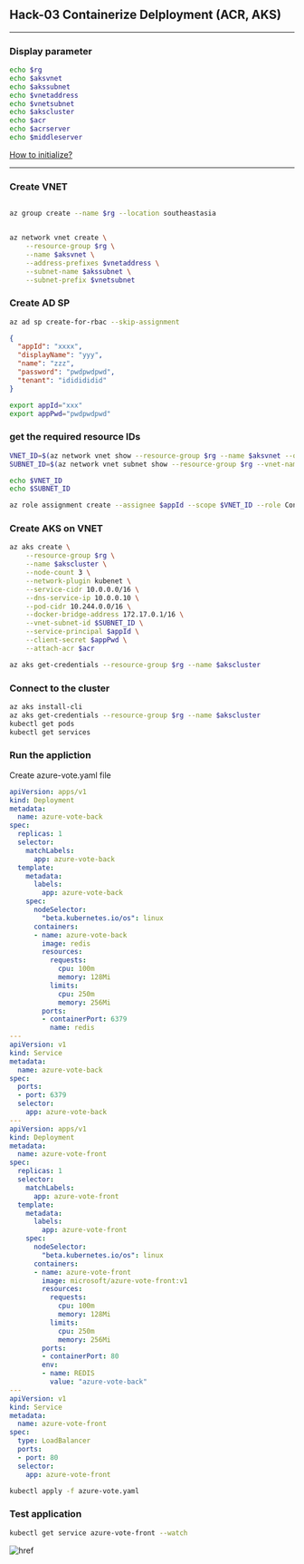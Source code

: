 ## Hack-03 Containerize Delployment (ACR, AKS)
---
### Display parameter

```bash
echo $rg
echo $aksvnet
echo $akssubnet
echo $vnetaddress
echo $vnetsubnet
echo $akscluster
echo $acr
echo $acrserver
echo $middleserver
```
[How to initialize?](https://github.com/SmithMMTK/DevOpsHack/blob/master/Hack-01.md#prepare-environment-parameter)

--- 

### Create VNET
```bash

az group create --name $rg --location southeastasia


az network vnet create \
    --resource-group $rg \
    --name $aksvnet \
    --address-prefixes $vnetaddress \
    --subnet-name $akssubnet \
    --subnet-prefix $vnetsubnet

```

### Create AD SP 
```bash
az ad sp create-for-rbac --skip-assignment

```

```json
{
  "appId": "xxxx",
  "displayName": "yyy",
  "name": "zzz",
  "password": "pwdpwdpwd",
  "tenant": "ididididid"
}
```

```bash
export appId="xxx"
export appPwd="pwdpwdpwd"
```


### get the required resource IDs

```bash
VNET_ID=$(az network vnet show --resource-group $rg --name $aksvnet --query id -o tsv)
SUBNET_ID=$(az network vnet subnet show --resource-group $rg --vnet-name $aksvnet --name $akssubnet --query id -o tsv)

echo $VNET_ID
echo $SUBNET_ID

az role assignment create --assignee $appId --scope $VNET_ID --role Contributor
```

### Create AKS on VNET

```bash
az aks create \
    --resource-group $rg \
    --name $akscluster \
    --node-count 3 \
    --network-plugin kubenet \
    --service-cidr 10.0.0.0/16 \
    --dns-service-ip 10.0.0.10 \
    --pod-cidr 10.244.0.0/16 \
    --docker-bridge-address 172.17.0.1/16 \
    --vnet-subnet-id $SUBNET_ID \
    --service-principal $appId \
    --client-secret $appPwd \
    --attach-acr $acr

az aks get-credentials --resource-group $rg --name $akscluster

``` 

### Connect to the cluster

```bash
az aks install-cli
az aks get-credentials --resource-group $rg --name $akscluster
kubectl get pods
kubectl get services
```

### Run the appliction

Create azure-vote.yaml file

```yaml
apiVersion: apps/v1
kind: Deployment
metadata:
  name: azure-vote-back
spec:
  replicas: 1
  selector:
    matchLabels:
      app: azure-vote-back
  template:
    metadata:
      labels:
        app: azure-vote-back
    spec:
      nodeSelector:
        "beta.kubernetes.io/os": linux
      containers:
      - name: azure-vote-back
        image: redis
        resources:
          requests:
            cpu: 100m
            memory: 128Mi
          limits:
            cpu: 250m
            memory: 256Mi
        ports:
        - containerPort: 6379
          name: redis
---
apiVersion: v1
kind: Service
metadata:
  name: azure-vote-back
spec:
  ports:
  - port: 6379
  selector:
    app: azure-vote-back
---
apiVersion: apps/v1
kind: Deployment
metadata:
  name: azure-vote-front
spec:
  replicas: 1
  selector:
    matchLabels:
      app: azure-vote-front
  template:
    metadata:
      labels:
        app: azure-vote-front
    spec:
      nodeSelector:
        "beta.kubernetes.io/os": linux
      containers:
      - name: azure-vote-front
        image: microsoft/azure-vote-front:v1
        resources:
          requests:
            cpu: 100m
            memory: 128Mi
          limits:
            cpu: 250m
            memory: 256Mi
        ports:
        - containerPort: 80
        env:
        - name: REDIS
          value: "azure-vote-back"
---
apiVersion: v1
kind: Service
metadata:
  name: azure-vote-front
spec:
  type: LoadBalancer
  ports:
  - port: 80
  selector:
    app: azure-vote-front
```

```bash
kubectl apply -f azure-vote.yaml
```

### Test application
```bash
kubectl get service azure-vote-front --watch

```

![href](https://docs.microsoft.com/en-us/azure/aks/media/container-service-kubernetes-walkthrough/voting-app-deployed-in-azure-kubernetes-service.png)



